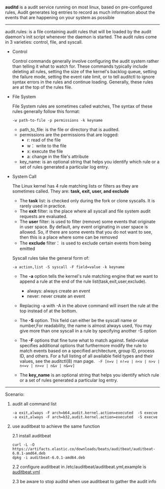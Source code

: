 **auditd** is a audit service running on most linux, based on pre-configured rules, Audit generates log entries to record as much information about the events that are happening on your system as possible

---
audit.rules: is a file containing audit rules that will be loaded by the audit daemon's init script whenever the daemon is started. The audit rules come in 3 varieties: control, file, and syscall.

- Control

    Control commands generally involve configuring the audit system rather than telling it what to watch for. These commands typically include deleting all rules, setting the size of the kernel's backlog queue, setting the failure mode, setting the event rate limit, or to tell auditctl to ignore syntax errors in the rules and continue loading. Generally, these rules are at the top of the rules file.

- File System

    File System rules are sometimes called watches, The syntax of these rules generally follow this format: 
    ```rukes
    -w path-to-file -p permissions -k keyname
    ```
    * path_to_file:  is the file or directory that is audited.
    * permissions are the permissions that are logged:
        - r: read of the file
        - w： write to the file
        - x: execute the file
        - a:  change in the file's attribute
    * key_name: is an optional string that helps you identify which rule or a set of rules generated a particular log entry.

- System Call
    
    The Linux kernel has 4 rule matching lists or filters as they are sometimes called. They are: **task, exit, user, and exclude**

    - The **task** list:  is checked only during the fork or clone syscalls. It is rarely used in practice.
    - The **exit** filter: is the place where all syscall and file system audit requests are evaluated.
    - The **user** filter: is used to filter (remove) some events that originate in user space. By default, any event originating in user space is allowed. So, if there are some events that you do not want to see, then this is a place where some can be removed
    - The **exclude** filter： is used to exclude certain events from being emitted


    Syscall rules take the general form of:
    ```rules
    -a action,list -S syscall -F field=value -k keyname
    ```

    - The **-a** option tells the kernel's rule matching engine that we want to append a rule at the end of the rule list(task,exit,user,exclude).
        * always:  always create an event
        * never: never create an event
    - Replacing -a with -A in the above command will insert the rule at the top instead of at the bottom.
    - The **-S** option. This field can either be the syscall name or number,For readability, the name is almost always used, You may give more than one syscall in a rule by specifying another -S option
    - The **-F** options that fine tune what to match against. field=value specifies additional options that furthermore modify the rule to match events based on a specified architecture, group ID, process ID, and others. For a full listing of all available field types and their values, see the auditctl(8) man page. ` -F [n=v | n!=v | n<v | n>v | n<=v | n>=v | n&v | n&=v]`
            
            
    - The **key_name** is an optional string that helps you identify which rule or a set of rules generated a particular log entry.

---

Scenario:
1. audit all command list

    ```
    -a exit,always -F arch=b64,audit.kernel.action=executed  -S execve 
    -a exit,always -F arch=b32,audit.kernel.action=executed  -S execve
    ```

2. use auditbeat to achieve the same function
    
    2.1 install auditbeat
    ```shell
    curl -L -O https://artifacts.elastic.co/downloads/beats/auditbeat/auditbeat-6.0.1-amd64.deb
    dpkg -i auditbeat-6.0.1-amd64.deb
    ```
    2.2 configure auditbeat in /etc/auditbeat/auditbeat.yml,example is [auditbeat.yml](./auditbeat.yml)
    
    2.3 be aware to stop auditd when use auditbeat to gather the audit info



